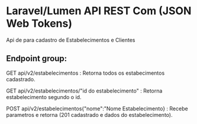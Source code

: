 # Laravel/Lumen API REST Com (JSON Web Tokens)

Api de para cadastro de Estabelecimentos e Clientes


## Endpoint group:

GET api/v2/estabelecimentos : Retorna todos os estabecimentos cadastrado.

GET api/v2/estabelecimentos/"id do estabelecimento" : Retorna estabelecimento segundo o id.

POST api/v2/estabelecimentos{"nome":"Nome Estabelecimento} : Recebe parametros e retorna (201 cadastrado e dados do estabelecimento).


 
